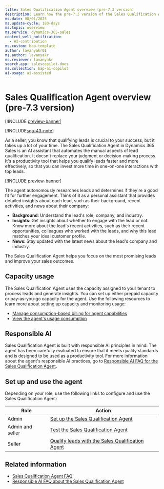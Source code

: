```yaml
---
title: Sales Qualification Agent overview (pre-7.3 version)
description: Learn how the pre-7.3 version of the Sales Qualification Agent in Dynamics 365 Sales can be your personal assistant in qualifying leads and improving sales outcomes.
ms.date: 08/01/2025
ms.update-cycle: 180-days
ms.topic: overview
ms.service: dynamics-365-sales
content_well_notification:
  - AI-contribution
ms.custom: bap-template
author: lavanyakr01
ms.author: lavanyakr
ms.reviewer: lavanyakr
search.app: salescopilot-docs
ms.collection: bap-ai-copilot
ai-usage: ai-assisted
---
```


# Sales Qualification Agent overview (pre-7.3 version)

[!INCLUDE [preview-banner](~/../shared-content/shared/preview-includes/preview-banner.md)]

[!INCLUDE[sqa-43-note](../includes/sqa-43-note.md)]

As a seller, you know that qualifying leads is crucial to your success, but it takes up a lot of your time. The Sales Qualification Agent in Dynamics 365 Sales is an AI assistant that automates the manual aspects of lead qualification. It doesn't replace your judgment or decision-making process. It's a productivity tool that helps you qualify leads faster and more effectively, so that you can invest more time in one-on-one interactions with top leads.

[!INCLUDE [preview-banner](~/../shared-content/shared/preview-includes/preview-note-d365.md)]

The agent autonomously researches leads and determines if they're a good fit for further engagement. Think of it as a personal assistant that provides detailed insights about each lead, such as their background, recent activities, and news about their company:

- **Background**: Understand the lead's role, company, and industry.
- **Insights**: Get insights about whether to engage with the lead or not. Know more about the lead's recent activities, such as their recent opportunities, colleagues who worked with the leads, and why this lead matches your ideal customer profile.
- **News**: Stay updated with the latest news about the lead's company and industry.

The Sales Qualification Agent helps you focus on the most promising leads and improve your sales outcomes.

## Capacity usage

The Sales Qualification Agent uses the capacity assigned to your tenant to process leads and generate insights. You can set up either prepaid capacity or pay-as-you-go capacity for the agent. Use the following resources to learn more about setting up capacity and monitoring usage: 

- [Manage consumption-based billing for agent capabilities](copilot-consumption-based-billing.md)
- [View the agent's usage consumption](configure-sales-qualification-agent-43.md#view-the-agents-usage-consumption)

## Responsible AI

Sales Qualification Agent is built with responsible AI principles in mind. The agent has been carefully evaluated to ensure that it meets quality standards and is designed to be used as a productivity tool. For more information about the agent's responsible AI practices, go to [Responsible AI FAQ for the Sales Qualification Agent](faqs-sales-qualification-agent.md).

## Set up and use the agent

Depending on your role, use the following links to configure and use the Sales Qualification Agent:

| Role | Action |
|------|--------|
| Admin | [Set up the Sales Qualification Agent](configure-sales-qualification-agent-43.md) |
| Admin and seller | [Test the Sales Qualification Agent](test-sales-qualification-agent-43.md) |
| Seller | [Qualify leads with the Sales Qualification Agent](use-sales-qualification-agent-43.md) |

## Related information

- [Sales Qualification Agent FAQ](sales-qualification-agent-faq-43.md)
- [Responsible AI FAQ about the Sales Qualification Agent](faqs-sales-qualification-agent-43.md)
